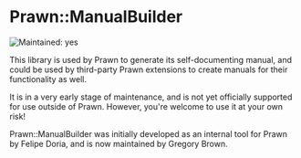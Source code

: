 # Prawn::ManualBuilder

![Maintained: yes](https://img.shields.io/badge/maintained-yes-brightgreen.png)

This library is used by Prawn to generate its self-documenting manual,
and could be used by third-party Prawn extensions to create manuals
for their functionality as well.

It is in a very early stage of maintenance, and is not yet officially
supported for use outside of Prawn. However, you're welcome to use
it at your own risk!

Prawn::ManualBuilder was initially developed as an internal tool for
Prawn by Felipe Doria, and is now maintained by Gregory Brown.

